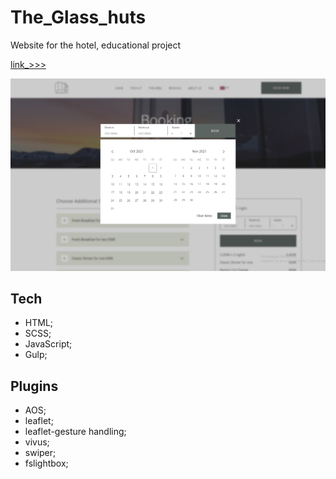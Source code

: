 # The_Glass_huts

Website for the hotel, educational project

[link_>>>](https://kom9090.github.io/The_Glass_huts/)


![screen](./others/gh-screen.jpg)


## Tech

- HTML;
- SCSS;
- JavaScript;
- Gulp;

## Plugins

- AOS; 
- leaflet;
- leaflet-gesture handling;
- vivus;
- swiper;
- fslightbox;
